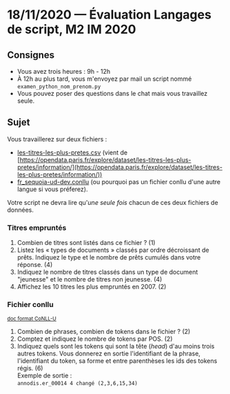 # 18/11/2020 — Évaluation Langages de script, M2 IM 2020


## Consignes

  - Vous avez trois heures : 9h - 12h  
  - À 12h au plus tard, vous m'envoyez par mail un script nommé `examen_python_nom_prenom.py`  
  - Vous pouvez poser des questions dans le chat mais vous travaillez seule.

## Sujet

Vous travaillerez sur deux fichiers :
  - [les-titres-les-plus-pretes.csv](les-titres-les-plus-pretes.csv) (vient de [https://opendata.paris.fr/explore/dataset/les-titres-les-plus-pretes/information/](https://opendata.paris.fr/explore/dataset/les-titres-les-plus-pretes/information/))
  - [fr_sequoia-ud-dev.conllu](../data/fr_sequoia-ud-dev.conllu) (ou pourquoi pas un fichier conllu d'une autre langue si vous préferez).

Votre script ne devra lire qu'*une seule fois* chacun de ces deux fichiers de données.



### Titres empruntés

1. Combien de titres sont listés dans ce fichier ? (1)
2. Listez les « types de documents » classés par ordre décroissant de prêts. Indiquez le type et le nombre de prêts cumulés dans votre réponse. (4)
3. Indiquez le nombre de titres classés dans un type de document "jeunesse" et le nombre de titres non jeunesse. (4)
4. Affichez les 10 titres les plus empruntés en 2007. (2)

### Fichier conllu
<small>[doc format CoNLL-U](https://universaldependencies.org/format.html)</small>

1. Combien de phrases, combien de tokens dans le fichier ? (2)
2. Comptez et indiquez le nombre de tokens par POS. (2)
2. Indiquez quels sont les tokens qui sont la tête (*head*) d'au moins trois autres tokens. Vous donnerez en sortie l'identifiant de la phrase, l'identifiant du token, sa forme et entre parenthèses les ids des tokens régis. (6)  
Exemple de sortie :  
`annodis.er_00014 4 changé (2,3,6,15,34)`

